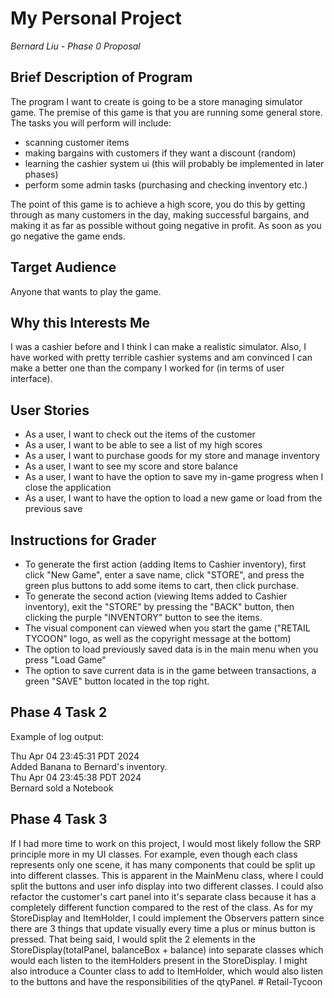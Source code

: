 # My Personal Project
*Bernard Liu - Phase 0 Proposal*

## Brief Description of Program

The program I want to create is going to be a store managing simulator game. The premise
of this game is that you are running some general store. The tasks you will perform will include:
- scanning customer items
- making bargains with customers if they want a discount (random)
- learning the cashier system ui (this will probably be implemented in later phases)
- perform some admin tasks (purchasing and checking inventory etc.)

The point of this game is to achieve a high score, you do this by getting through as
many customers in the day, making successful bargains, and making it as far as possible
without going negative in profit. As soon as you go negative the game ends. 

## Target Audience

Anyone that wants to play the game.

## Why this Interests Me

I was a cashier before and I think I can make a realistic simulator. Also, I have worked with
pretty terrible cashier systems and am convinced I can make a better one
than the company I worked for (in terms of user interface).

## User Stories

- As a user, I want to check out the items of the customer
- As a user, I want to be able to see a list of my high scores
- As a user, I want to purchase goods for my store and manage inventory
- As a user, I want to see my score and store balance
- As a user, I want to have the option to save my in-game progress when I close the application
- As a user, I want to have the option to load a new game or load from the previous save

## Instructions for Grader

- To generate the first action (adding Items to Cashier inventory), first click "New Game", enter a save
name, click "STORE", and press the green plus buttons to add some items to cart, then click purchase.
- To generate the second action (viewing Items added to Cashier inventory), exit the "STORE" by pressing the
"BACK" button, then clicking the purple "INVENTORY" button to see the items.
- The visual component can viewed when you start the game ("RETAIL TYCOON" logo, as well as the copyright message
at the bottom)
- The option to load previously saved data is in the main menu when you press "Load Game"
- The option to save current data is in the game between transactions, a green "SAVE" button located in the top
right.

## Phase 4 Task 2

Example of log output:

Thu Apr 04 23:45:31 PDT 2024\
Added Banana to Bernard's inventory.\
Thu Apr 04 23:45:38 PDT 2024\
Bernard sold a Notebook

## Phase 4 Task 3

If I had more time to work on this project, I would most likely follow the SRP principle more in my UI classes.
For example, even though each class represents only one scene, it has many components that could be split up into
different classes. This is apparent in the MainMenu class, where I could split the buttons and user info display into
two different classes. I could also refactor the customer's cart panel into it's separate class because it has
a completely different function compared to the rest of the class. As for my StoreDisplay and ItemHolder, I could
implement the Observers pattern since there are 3 things that update visually every time a plus or minus button is 
pressed. That being said, I would split the 2 elements in the StoreDisplay(totalPanel, balanceBox + balance) into 
separate classes which would each listen to the itemHolders present in the StoreDisplay. I might also introduce a
Counter class to add to ItemHolder, which would also listen to the buttons and have the responsibilities of the qtyPanel. 
#   R e t a i l - T y c o o n  
 